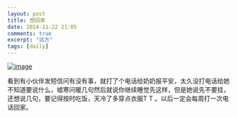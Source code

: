 ```yaml
---
layout: post
title: 想回家
date: 2014-11-22 21:05
comments: true
excerpt: "远方"
tags: [daily]
---
```

<a href="http://ideameet.jd-app.com/jae/uploads/2014/11/wpid-screenshot_2014-11-22-21-00-32.png"><img title="Screenshot_2014-11-22-21-00-32.png" class="alignnone size-full"  alt="image" src="http://ideameet.jd-app.com/jae/uploads/2014/11/wpid-screenshot_2014-11-22-21-00-32.png" /></a>



看到有小伙伴发短信问有没有事，就打了个电话给奶奶报平安，太久没打电话给她不知道要说什么，嘘寒问暖几句然后就说你继续睡觉先这样，但是她说先不要挂，还想说几句，要记得按时吃饭，天冷了多穿点衣服T T 。以后一定会每周打一次电话回家。
